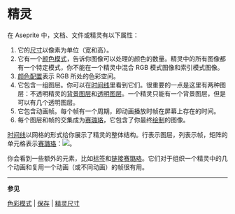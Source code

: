 # 精灵

在 Aseprite 中，文档、文件或精灵有以下属性：

1. 它的[尺寸](sprite-size.md)以像素为单位（宽和高）。
2. 它有一个[颜色模式](color-mode.md)，告诉你图像可以处理的颜色的数量。精灵中的所有图像都有一个特定模式，你不能在一个精灵中混合 RGB 模式图像和索引模式图像。
3. [颜色配置](color-profile.md)表示 RGB 所处的色彩空间。
4. 它包含一组图层。你可以在[时间线](timeline.md)里看到它们。很重要的一点是这里有两种图层：不透明精灵的[背景图层](layers.md#background-layer)和[透明图层](layers.md#transparent-layers)。一个精灵只能有一个背景图层，但是可以有几个透明图层。
5. 它包含动画帧。每个帧有一个周期，即动画播放时帧在屏幕上存在的时间。
6. 每个图层和帧的交集成为[赛璐珞](cel.md)，它包含了你最终[绘制](drawing.md)的图像。

[时间线](timeline.md)以网格的形式给你展示了精灵的整体结构。行表示图层，列表示帧，矩阵的单元格表示[赛璐珞](cel.md)：![](sprite/sprite-components.png)。

你会看到一些额外的元素，比如[标签](tags.md)和[链接赛璐珞](linked-cels.md)。它们对于组织一个精灵中的几个动画和复用一个动画（或不同动画）的帧很有用。

---

**参见**

[色彩模式](color-mode.md) | [保存](save.md) | [精灵尺寸](sprite-size.md)
